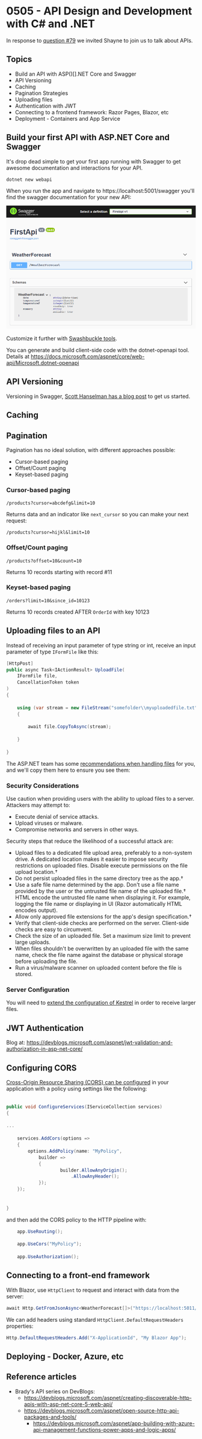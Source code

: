 # 0505 - API Design and Development with C# and .NET

In response to [question #79](https://github.com/csharpfritz/csharp_with_csharpfritz/issues/79) we invited Shayne to join us to talk about APIs.

## Topics

- Build an API with ASP()[].NET Core and Swagger
- API Versioning
- Caching
- Pagination Strategies
- Uploading files
- Authentication with JWT
- Connecting to a frontend framework: Razor Pages, Blazor, etc
- Deployment - Containers and App Service

## Build your first API with ASP[]().NET Core and Swagger

It's drop dead simple to get your first app running with Swagger to get awesome documentation and interactions for your API.

```cli
dotnet new webapi
```

When you run the app and navigate to https://localhost:5001/swagger you'll find the swagger documentation for your new API:

![Swagger Page for your API](firstapi_swagger.png)

Customize it further with [Swashbuckle tools](https://docs.microsoft.com/aspnet/core/tutorials/getting-started-with-swashbuckle?view=aspnetcore-5.0&tabs=visual-studio). 

You can generate and build client-side code with the dotnet-openapi tool.  Details at https://docs.microsoft.com/aspnet/core/web-api/Microsoft.dotnet-openapi

## API Versioning

Versioning in Swagger, [Scott Hanselman has a blog post](https://www.hanselman.com/blog/aspnet-core-restful-web-api-versioning-made-easy) to get us started.

## Caching

## Pagination

Pagination has no ideal solution, with different approaches possible:

- Cursor-based paging
- Offset/Count paging
- Keyset-based paging

### Cursor-based paging

```
/products?cursor=abcdefg&limit=10
```

Returns data and an indicator like `next_cursor` so you can make your next request:

```
/products?cursor=hijkl&limit=10
```

### Offset/Count paging

```
/products?offset=10&count=10
```

Returns 10 records starting with record #11 

### Keyset-based paging

```
/orders?limit=10&since_id=10123
```

Returns 10 records created AFTER `OrderId` with key 10123

## Uploading files to an API

Instead of receiving an input parameter of type string or int, receive an input parameter of type `IFormFile` like this:

```csharp
[HttpPost]
public async Task<IActionResult> UploadFile(
	IFormFile file,
	CancellationToken token
)
{

	using (var stream = new FileStream("somefolder\\myuploadedfile.txt"))
	{

		await file.CopyToAsync(stream);

	}

}
```

The ASP[]().NET team has some [recommendations when handling files](https://docs.microsoft.com/aspnet/core/mvc/models/file-uploads?view=aspnetcore-5.0) for you, and we'll copy them here to ensure you see them:

### Security Considerations

Use caution when providing users with the ability to upload files to a server. Attackers may attempt to:

- Execute denial of service attacks.
- Upload viruses or malware.
- Compromise networks and servers in other ways.

Security steps that reduce the likelihood of a successful attack are:

- Upload files to a dedicated file upload area, preferably to a non-system drive. A dedicated location makes it easier to impose security restrictions on uploaded files. Disable execute permissions on the file upload location.†
- Do not persist uploaded files in the same directory tree as the app.†
- Use a safe file name determined by the app. Don't use a file name provided by the user or the untrusted file name of the uploaded file.† HTML encode the untrusted file name when displaying it. For example, logging the file name or displaying in UI (Razor automatically HTML encodes output).
- Allow only approved file extensions for the app's design specification.†
- Verify that client-side checks are performed on the server. Client-side checks are easy to circumvent.
- Check the size of an uploaded file. Set a maximum size limit to prevent large uploads.
- When files shouldn't be overwritten by an uploaded file with the same name, check the file name against the database or physical storage before uploading the file.
- Run a virus/malware scanner on uploaded content before the file is stored.

### Server Configuration

You will need to [extend the configuration of Kestrel](https://docs.microsoft.com/aspnet/core/mvc/models/file-uploads?view=aspnetcore-5.0#server-and-app-configuration) in order to receive larger files.

## JWT Authentication

Blog at: https://devblogs.microsoft.com/aspnet/jwt-validation-and-authorization-in-asp-net-core/

## Configuring CORS

[Cross-Origin Resource Sharing (CORS) can be configured](https://docs.microsoft.com/aspnet/core/security/cors?view=aspnetcore-5.0) in your application with a policy using settings like the following:

```csharp

public void ConfigureServices(IServiceCollection services)
{

...

	services.AddCors(options =>
	{
		options.AddPolicy(name: "MyPolicy",
			builder =>
			{
					builder.AllowAnyOrigin();
						.AllowAnyHeader();
			});
	});


}

```

and then add the CORS policy to the HTTP pipeline with:

```csharp
	app.UseRouting();

	app.UseCors("MyPolicy");

	app.UseAuthorization();
```

## Connecting to a front-end framework

With Blazor, use `HttpClient` to request and interact with data from the server:

```csharp
await Http.GetFromJsonAsync<WeatherForecast[]>("https://localhost:5011/WeatherForecast");
```

We can add headers using standard `HttpClient.DefaultRequestHeaders` properties:

```csharp
Http.DefaultRequestHeaders.Add("X-ApplicationId", "My Blazor App");
```

## Deploying - Docker, Azure, etc

## Reference articles

- Brady's API series on DevBlogs:
  - https://devblogs.microsoft.com/aspnet/creating-discoverable-http-apis-with-asp-net-core-5-web-api/
  - https://devblogs.microsoft.com/aspnet/open-source-http-api-packages-and-tools/
	- https://devblogs.microsoft.com/aspnet/app-building-with-azure-api-management-functions-power-apps-and-logic-apps/